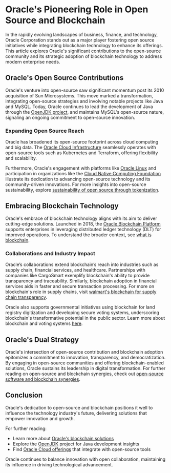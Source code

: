 # Oracle's Pioneering Role in Open Source and Blockchain

In the rapidly evolving landscapes of business, finance, and technology, Oracle Corporation stands out as a major player fostering open source initiatives while integrating blockchain technology to enhance its offerings. This article explores Oracle's significant contributions to the open-source community and its strategic adoption of blockchain technology to address modern enterprise needs.

## Oracle's Open Source Contributions

Oracle's venture into open-source saw significant momentum post its 2010 acquisition of Sun Microsystems. This move marked a transformation, integrating open-source strategies and involving notable projects like Java and MySQL. Today, Oracle continues to lead the development of Java through the [OpenJDK project](https://openjdk.java.net/), and maintains MySQL's open-source nature, signaling an ongoing commitment to open-source innovation.

### Expanding Open Source Reach

Oracle has broadened its open-source footprint across cloud computing and big data. The [Oracle Cloud Infrastructure](https://www.oracle.com/cloud/) seamlessly operates with open-source tools such as Kubernetes and Terraform, offering flexibility and scalability.

Furthermore, Oracle's engagement with platforms like [Oracle Linux](https://linux.oracle.com/) and participation in organizations like the [Cloud Native Computing Foundation](https://www.cncf.io/) illustrate its dedication to advancing open-source technology and its community-driven innovations. For more insights into open-source sustainability, explore [sustainability of open source through tokenization](https://www.license-token.com/wiki/sustainability-of-open-source-through-tokenization).

## Embracing Blockchain Technology

Oracle's embrace of blockchain technology aligns with its aim to deliver cutting-edge solutions. Launched in 2018, the [Oracle Blockchain Platform](https://www.oracle.com/blockchain/) supports enterprises in leveraging distributed ledger technology (DLT) for improved operations. To understand the broader context, see [what is blockchain](https://www.license-token.com/wiki/what-is-blockchain).

### Collaborations and Industry Impact

Oracle’s collaborations extend blockchain’s reach into industries such as supply chain, financial services, and healthcare. Partnerships with companies like CargoSmart exemplify blockchain's ability to provide transparency and traceability. Similarly, blockchain adoption in financial services aids in faster and secure transaction processing. For more on blockchain's role in supply chains, visit [walmart's blockchain for supply chain transparency](https://www.license-token.com/wiki/walmart-s-blockchain-for-supply-chain-transparency).

Oracle also supports governmental initiatives using blockchain for land registry digitization and developing secure voting systems, underscoring blockchain's transformative potential in the public sector. Learn more about blockchain and voting systems [here](https://www.license-token.com/wiki/blockchain-and-voting-systems).

## Oracle's Dual Strategy

Oracle's intersection of open-source contribution and blockchain adoption epitomizes a commitment to innovation, transparency, and democratization. By engaging in open-source communities and offering blockchain-enabled solutions, Oracle sustains its leadership in digital transformation. For further reading on open-source and blockchain synergies, check out [open-source software and blockchain synergies](https://www.license-token.com/wiki/open-source-software-and-blockchain-synergies).

## Conclusion

Oracle's dedication to open-source and blockchain positions it well to influence the technology industry's future, delivering solutions that empower innovation and growth.

For further reading:
- Learn more about [Oracle's blockchain solutions](https://www.oracle.com/blockchain/)
- Explore the [OpenJDK](https://openjdk.java.net/) project for Java development insights
- Find [Oracle Cloud offerings](https://www.oracle.com/cloud/) that integrate with open-source tools

Oracle continues to balance innovation with open collaboration, maintaining its influence in driving technological advancement.